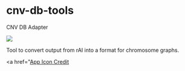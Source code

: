 # cnv-db-tools
CNV DB Adapter

<img src="https://media3.giphy.com/media/v1.Y2lkPTc5MGI3NjExaXFucWNmb2pxNzhoa2p6OTF5N3Q5MXp4c2VydGtyeGprOGVidmt2eiZlcD12MV9pbnRlcm5hbF9naWZfYnlfaWQmY3Q9Zw/3oEduKk87DXUkSH8Va/giphy.webp">

Tool to convert output from rAI into a format for chromosome graphs.


<a href="<a href="https://www.flaticon.com/free-icons/xy" title="xy icons" target="_blank">App Icon Credit</a>